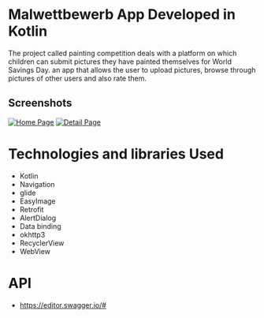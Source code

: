 # Malwettbewerb App Developed in Kotlin
The project called painting competition deals with a platform on which children can submit pictures they have painted themselves for World Savings Day. an app that allows the user to upload pictures, browse through pictures of other users and also rate them.

## Screenshots
<a href="https://ibb.co/T8SYVP2"><img src="https://i.ibb.co/Sn85hVy/Home.jpg" alt="Home Page" border="0"></a>
<a href="https://ibb.co/pvgW2nM"><img src="https://i.ibb.co/jvdVhHQ/Details.jpg" alt="Detail Page" border="0"></a>

# Technologies and libraries Used

* Kotlin
* Navigation
* glide
* EasyImage
* Retrofit
* AlertDialog
* Data binding
* okhttp3
* RecyclerView
* WebView

# API
* https://editor.swagger.io/#

